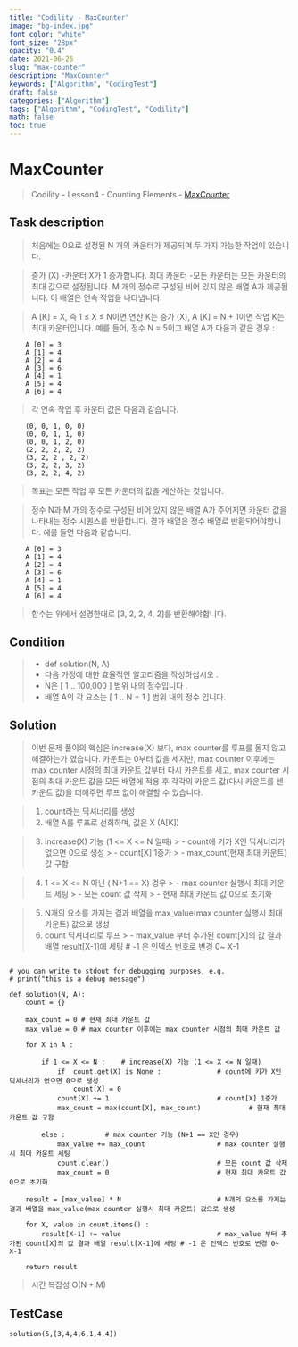 ```yaml
---
title: "Codility - MaxCounter"
image: "bg-index.jpg"
font_color: "white"
font_size: "28px"
opacity: "0.4"
date: 2021-06-26
slug: "max-counter"
description: "MaxCounter"
keywords: ["Algorithm", "CodingTest"]
draft: false
categories: ["Algorithm"]
tags: ["Algorithm", "CodingTest", "Codility"]
math: false
toc: true
---
```


# MaxCounter

> Codility - Lesson4 - Counting Elements - <a href="https://app.codility.com/programmers/lessons/4-counting_elements/">MaxCounter</a>


## Task description

> 처음에는 0으로 설정된 N 개의 카운터가 제공되며 두 가지 가능한 작업이 있습니다.

> 증가 (X) -카운터 X가 1 증가합니다.
최대 카운터 -모든 카운터는 모든 카운터의 최대 값으로 설정됩니다.
M 개의 정수로 구성된 비어 있지 않은 배열 A가 제공됩니다. 이 배열은 연속 작업을 나타냅니다.

> A [K] = X, 즉 1 ≤ X ≤ N이면 연산 K는 증가 (X), 
A [K] = N + 1이면 작업 K는 최대 카운터입니다.
예를 들어, 정수 N = 5이고 배열 A가 다음과 같은 경우 :

```
    A [0] = 3 
    A [1] = 4 
    A [2] = 4 
    A [3] = 6 
    A [4] = 1 
    A [5] = 4 
    A [6] = 4
```

> 각 연속 작업 후 카운터 값은 다음과 같습니다.

```
    (0, 0, 1, 0, 0) 
    (0, 0, 1, 1, 0) 
    (0, 0, 1, 2, 0) 
    (2, 2, 2, 2, 2) 
    (3, 2, 2 , 2, 2) 
    (3, 2, 2, 3, 2) 
    (3, 2, 2, 4, 2)
```

> 목표는 모든 작업 후 모든 카운터의 값을 계산하는 것입니다.

> 정수 N과 M 개의 정수로 구성된 비어 있지 않은 배열 A가 주어지면 카운터 값을 나타내는 정수 시퀀스를 반환합니다.
결과 배열은 정수 배열로 반환되어야합니다.
예를 들면 다음과 같습니다.

```
    A [0] = 3 
    A [1] = 4 
    A [2] = 4 
    A [3] = 6 
    A [4] = 1 
    A [5] = 4 
    A [6] = 4
```
  
> 함수는 위에서 설명한대로 [3, 2, 2, 4, 2]를 반환해야합니다.


## Condition
> - def solution(N, A)
> - 다음 가정에 대한 효율적인 알고리즘을 작성하십시오 .
> - N은 [ 1 .. 100,000 ] 범위 내의 정수입니다 .
> - 배열 A의 각 요소는 [ 1 .. N + 1 ] 범위 내의 정수 입니다.


## Solution 
> 이번 문제 풀이의 핵심은 increase(X) 보다, max counter를 루프를 돌지 않고 해결하는가 였습니다. 
> 카운트는 0부터 값을 세지만, max counter 이후에는 max counter 시점의 최대 카운트 값부터 다시 카운트를 세고,
> max counter 시점의 최대 카운트 값을 모든 배열에 적용 후 각각의 카운트 값(다시 카운트를 센 카운트 값)을 더해주면 
> 루프 없이 해결할 수 있습니다.


> 1. count라는 딕셔너리를 생성
> 2. 배열 A를 루프로 선회하며, 값은 X (A[K])

> 3. increase(X) 기능 (1 <= X <= N 일때)
	> - count에 키가 X인 딕셔너리가 없으면 0으로 생성
	> - count[X] 1증가
	> - max_count(현재 최대 카운트) 값 구함

> 4. 1 <= X <= N 아닌 ( N+1 == X) 경우
	> - max counter 실행시 최대 카운트 세팅 
	> - 모든 count 값 삭제
	> - 현재 최대 카운트 값 0으로 초기화

> 5. N개의 요소를 가지는 결과 배열을 max_value(max counter 실행시 최대 카운트) 값으로 생성
> 6. count 딕셔너리로 루프 
	> - max_value 부터 추가된 count[X]의 값 결과 배열 result[X-1]에 세팅 # -1 은 인덱스 번호로 변경 0~ X-1



```

# you can write to stdout for debugging purposes, e.g.
# print("this is a debug message")

def solution(N, A):
    count = {}

    max_count = 0 # 현재 최대 카운트 값
    max_value = 0 # max counter 이후에는 max counter 시점의 최대 카운트 값

    for X in A :

        if 1 <= X <= N : 	# increase(X) 기능 (1 <= X <= N 일때)
            if  count.get(X) is None :				# count에 키가 X인 딕셔너리가 없으면 0으로 생성
                count[X] = 0
            count[X] += 1							# count[X] 1증가
            max_count = max(count[X], max_count)        	# 현재 최대 카운트 값 구함    
            
        else : 			# max counter 기능 (N+1 == X인 경우)
            max_value += max_count					# max counter 실행시 최대 카운트 세팅 
            count.clear()							# 모든 count 값 삭제
            max_count = 0							# 현재 최대 카운트 값 0으로 초기화

    result = [max_value] * N 						# N개의 요소를 가지는 결과 배열을 max_value(max counter 실행시 최대 카운트) 값으로 생성

    for X, value in count.items() :
        result[X-1] += value						# max_value 부터 추가된 count[X]의 값 결과 배열 result[X-1]에 세팅 # -1 은 인덱스 번호로 변경 0~ X-1

    return result
```

> 시간 복잡성 O(N + M)



## TestCase
```
solution(5,[3,4,4,6,1,4,4])
```
